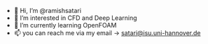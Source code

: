 - 👋 Hi, I’m @ramishsatari
- 👀 I’m interested in CFD and Deep Learning
- 🌱 I’m currently learning OpenFOAM 
- 📫 you can reach me via my email -> satari@isu.uni-hannover.de

<!---
ramishsatari/ramishsatari is a ✨ special ✨ repository because its `README.md` (this file) appears on your GitHub profile.
You can click the Preview link to take a look at your changes.
--->
